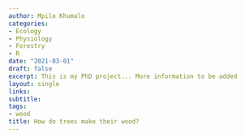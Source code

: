 ```yaml
---
author: Mpilo Khumalo
categories:
- Ecology
- Physiology
- Forestry
- R
date: "2021-03-01"
draft: false
excerpt: This is my PhD project... More information to be added
layout: single
links:
subtitle: 
tags:
- wood
title: How do trees make their wood?
---
```


### 